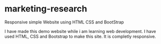 # marketing-research
Responsive simple Website using HTML CSS and BootStrap

I have made this demo website while i am learning web development.
I have used HTML, CSS and Bootstrap to make this site.
It is completly responsive.
